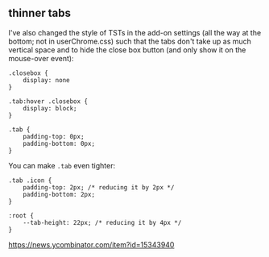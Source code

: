 ## thinner tabs

I've also changed the style of TSTs in the add-on settings (all the way at the bottom; not in userChrome.css) such that the tabs don't take up as much vertical space and to hide the close box button (and only show it on the mouse-over event):

```
.closebox {
    display: none
}

.tab:hover .closebox {
    display: block;
}

.tab {
    padding-top: 0px;
    padding-bottom: 0px;
}
```
You can make `.tab` even tighter:

```
.tab .icon {
    padding-top: 2px; /* reducing it by 2px */
    padding-bottom: 2px;
}

:root {
    --tab-height: 22px; /* reducing it by 4px */
}
```

https://news.ycombinator.com/item?id=15343940
